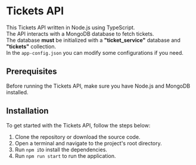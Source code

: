 # Tickets API

This Tickets API written in Node.js using TypeScript.\
The API interacts with a MongoDB database to fetch tickets. \
The database **must** be initialized with a **"ticket_service"** database and **"tickets"** collection.\
In the `app-config.json`  you can modify some configurations if you need.

## Prerequisites

Before running the Tickets API, make sure you have Node.js and MongoDB installed.

## Installation

To get started with the Tickets API, follow the steps below:

1. Clone the repository or download the source code.
2. Open a terminal and navigate to the project's root directory.
3. Run `npm i`to install the dependencies.
4. Run `npm run start` to run the application.
